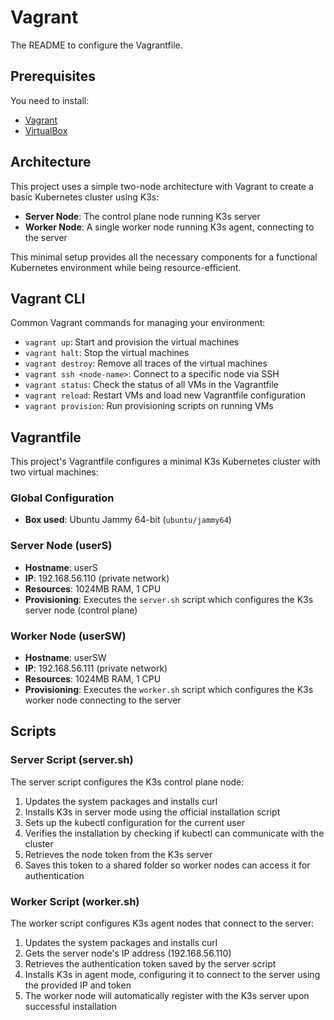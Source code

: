 # Vagrant

The README to configure the Vagrantfile.

## Prerequisites

You need to install:

- [Vagrant](https://developer.hashicorp.com/vagrant/install)
- [VirtualBox](https://www.virtualbox.org/wiki/Downloads)

## Architecture

This project uses a simple two-node architecture with Vagrant to create a basic Kubernetes cluster using K3s:

- **Server Node**: The control plane node running K3s server
- **Worker Node**: A single worker node running K3s agent, connecting to the server

This minimal setup provides all the necessary components for a functional Kubernetes environment while being resource-efficient.

## Vagrant CLI

Common Vagrant commands for managing your environment:

- `vagrant up`: Start and provision the virtual machines
- `vagrant halt`: Stop the virtual machines
- `vagrant destroy`: Remove all traces of the virtual machines
- `vagrant ssh <node-name>`: Connect to a specific node via SSH
- `vagrant status`: Check the status of all VMs in the Vagrantfile
- `vagrant reload`: Restart VMs and load new Vagrantfile configuration
- `vagrant provision`: Run provisioning scripts on running VMs

## Vagrantfile

This project's Vagrantfile configures a minimal K3s Kubernetes cluster with two virtual machines:

### Global Configuration

- **Box used**: Ubuntu Jammy 64-bit (`ubuntu/jammy64`)

### Server Node (userS)

- **Hostname**: userS
- **IP**: 192.168.56.110 (private network)
- **Resources**: 1024MB RAM, 1 CPU
- **Provisioning**: Executes the `server.sh` script which configures the K3s server node (control plane)

### Worker Node (userSW)

- **Hostname**: userSW
- **IP**: 192.168.56.111 (private network)
- **Resources**: 1024MB RAM, 1 CPU
- **Provisioning**: Executes the `worker.sh` script which configures the K3s worker node connecting to the server

## Scripts

### Server Script (server.sh)

The server script configures the K3s control plane node:

1. Updates the system packages and installs curl
2. Installs K3s in server mode using the official installation script
3. Sets up the kubectl configuration for the current user
4. Verifies the installation by checking if kubectl can communicate with the cluster
5. Retrieves the node token from the K3s server
6. Saves this token to a shared folder so worker nodes can access it for authentication

### Worker Script (worker.sh)

The worker script configures K3s agent nodes that connect to the server:

1. Updates the system packages and installs curl
2. Gets the server node's IP address (192.168.56.110)
3. Retrieves the authentication token saved by the server script
4. Installs K3s in agent mode, configuring it to connect to the server using the provided IP and token
5. The worker node will automatically register with the K3s server upon successful installation
